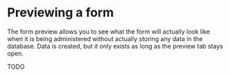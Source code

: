 # Previewing a form
The form preview allows you to see what the form will actually look like when it is being administered without actually storing any data in the database. Data is created, but it only exists as long as the preview tab stays open.

TODO
